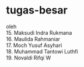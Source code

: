 # tugas-besar

oleh </br>
15. Maksudi Indra Rukmana </br>
16. Maulida Rahmaniar</br>
17. Moch Yusuf Asyhari</br>
18. Muhammad Tantowi Luthfi</br>
19. Novaldi Rifqi W</br>
